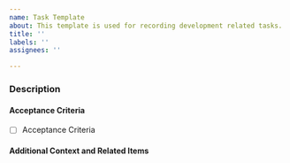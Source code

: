 ```yaml
---
name: Task Template
about: This template is used for recording development related tasks.
title: ''
labels: ''
assignees: ''

---
```


### Description


#### Acceptance Criteria
- [ ] Acceptance Criteria


#### Additional Context and Related Items
